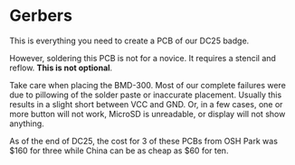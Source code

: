 # Gerbers #

This is everything you need to create a PCB of our DC25 badge. 

However, soldering this PCB is not for a novice. It requires a stencil and reflow. **This is not optional**. 

Take care when placing the BMD-300. Most of our complete failures were due to pillowing of the solder paste or inaccurate placement. Usually this results in a slight short between VCC and GND. Or, in a few cases, one or more button will not work, MicroSD is unreadable, or display will not show anything.

As of the end of DC25, the cost for 3 of these PCBs from OSH Park was $160 for three while China can be as cheap as $60 for ten.
